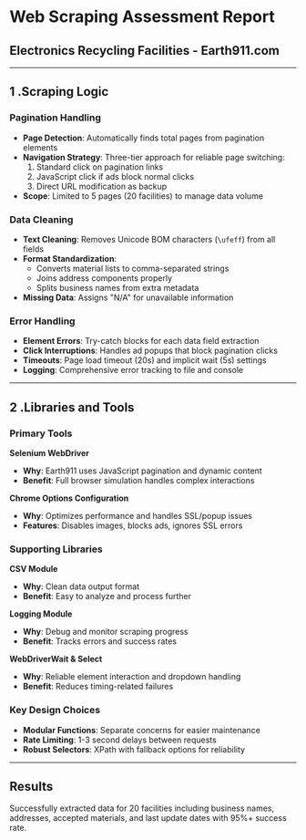 # Web Scraping Assessment Report

## Electronics Recycling Facilities - Earth911.com

---

## 1 .Scraping Logic

### Pagination Handling
- **Page Detection**: Automatically finds total pages from pagination elements
- **Navigation Strategy**: Three-tier approach for reliable page switching:
  1. Standard click on pagination links
  2. JavaScript click if ads block normal clicks
  3. Direct URL modification as backup
- **Scope**: Limited to 5 pages (20 facilities) to manage data volume

### Data Cleaning
- **Text Cleaning**: Removes Unicode BOM characters (`\ufeff`) from all fields
- **Format Standardization**: 
  - Converts material lists to comma-separated strings
  - Joins address components properly
  - Splits business names from extra metadata
- **Missing Data**: Assigns "N/A" for unavailable information

### Error Handling
- **Element Errors**: Try-catch blocks for each data field extraction
- **Click Interruptions**: Handles ad popups that block pagination clicks
- **Timeouts**: Page load timeout (20s) and implicit wait (5s) settings
- **Logging**: Comprehensive error tracking to file and console

---

## 2 .Libraries and Tools

### Primary Tools

**Selenium WebDriver**
- **Why**: Earth911 uses JavaScript pagination and dynamic content
- **Benefit**: Full browser simulation handles complex interactions

**Chrome Options Configuration**
- **Why**: Optimizes performance and handles SSL/popup issues
- **Features**: Disables images, blocks ads, ignores SSL errors

### Supporting Libraries

**CSV Module**
- **Why**: Clean data output format
- **Benefit**: Easy to analyze and process further

**Logging Module**
- **Why**: Debug and monitor scraping progress
- **Benefit**: Tracks errors and success rates

**WebDriverWait & Select**
- **Why**: Reliable element interaction and dropdown handling
- **Benefit**: Reduces timing-related failures

### Key Design Choices

- **Modular Functions**: Separate concerns for easier maintenance
- **Rate Limiting**: 1-3 second delays between requests
- **Robust Selectors**: XPath with fallback options for reliability

---

## Results
Successfully extracted data for 20 facilities including business names, addresses, accepted materials, and last update dates with 95%+ success rate.